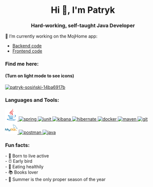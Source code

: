 
<h1 align="center">Hi 👋, I'm Patryk</h1>
<h3 align="center">Hard-working, self-taught Java Developer</h3>

🔭 I’m currently working on the MojHome app:
  - [Backend code](https://github.com/vicardo11/mojhome-backend)
  - [Frontend code](https://github.com/vicardo11/mojhome-frontend)

<h3 align="left">Find me here:</h3>
<h4>(Turn on light mode to see icons)</h4>
<p align="left">
<a href="https://linkedin.com/in/patryk-sosiński-14ba6917b" target="blank"><img align="center" src="https://cdn.jsdelivr.net/npm/simple-icons@3.0.1/icons/linkedin.svg" alt="patryk-sosiński-14ba6917b" height="30" width="40" /></a>
</p>

<h3 align="left">Languages and Tools:</h3>
<p align="left"> 
  <a href="https://www.java.com" target="_blank"> <img src="https://raw.githubusercontent.com/devicons/devicon/master/icons/java/java-original.svg" alt="java" width="40" height="40"/> </a>
  <a href="https://spring.io/" target="_blank"> <img src="https://www.vectorlogo.zone/logos/springio/springio-icon.svg" alt="spring" width="40" height="40"/> </a>
    <a href="https://junit.org/junit5/" target="_blank"> <img src="https://junit.org/junit5/assets/img/junit5-logo.png" alt="junit" width="40" height="40"/> </a>
  <a href="https://www.elastic.co/kibana/"> <img src="https://cdn.cdnlogo.com/logos/e/9/elastic-kibana.svg" alt="kibana" width="40" height="40"/> </a> 
  <a href="https://hibernate.org/" target="_blank"> <img src="https://www.vectorlogo.zone/logos/hibernate/hibernate-icon.svg" alt="hibernate" width="40" height="40"/> </a> 
  <a href="https://www.docker.com/" target="_blank"> <img src="https://icon-library.com/images/docker-container-icon/docker-container-icon-29.jpg" alt="docker" width="40" height="40"/> </a> 
    <a href="https://maven.apache.org/" target="_blank"> <img src="https://www.svgrepo.com/download/373829/maven.svg" alt="maven" width="40" height="40"/> </a> 
  <a href="https://git-scm.com/" target="_blank"> <img src="https://www.vectorlogo.zone/logos/git-scm/git-scm-icon.svg" alt="git" width="40" height="40"/> </a> 
  <a href="https://www.mysql.com/" target="_blank"> <img src="https://raw.githubusercontent.com/devicons/devicon/master/icons/mysql/mysql-original-wordmark.svg" alt="mysql" width="40" height="40"/> </a>
  <a href="https://postman.com" target="_blank"> <img src="https://www.vectorlogo.zone/logos/getpostman/getpostman-icon.svg" alt="postman" width="40" height="40"/> </a> 
    <a href="https://www.jetbrains.com/idea/"> <img src="https://cdn.worldvectorlogo.com/logos/intellij-idea-1.svg" alt="java" width="40" height="40"/> </a>
</p>

<h3 align="left">Fun facts:</h3>
- 🚴 Born to live active <br>
- ⏰ Early bird <br>
- 🍱 Eating healthily <br>
- 📚 Books lover <br>
- 🌅 Summer is the only proper season of the year <br>
